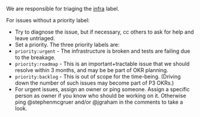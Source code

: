 We are responsible for triaging the [infra](https://github.com/web-platform-tests/wpt/labels/infra) label.

For issues without a priority label:
 * Try to diagnose the issue, but if necessary, cc others to ask for help and leave untriaged.
 * Set a priority. The three priority labels are:
  * `priority:urgent` - The infrastructure is broken and tests are failing due to the breakage.
  * `priority:roadmap` - This is an important+tractable issue that we should resolve within 3 months, and may be be part of OKR planning.
  * `priority:backlog` - This is out of scope for the time-being. (Driving down the number of such issues may become part of P3 OKRs.)
 * For urgent issues, assign an owner or ping someone. Assign a specific person as owner if you know who should be working on it. Otherwise ping @stephenmcgruer and/or @jgraham in the comments to take a look.
